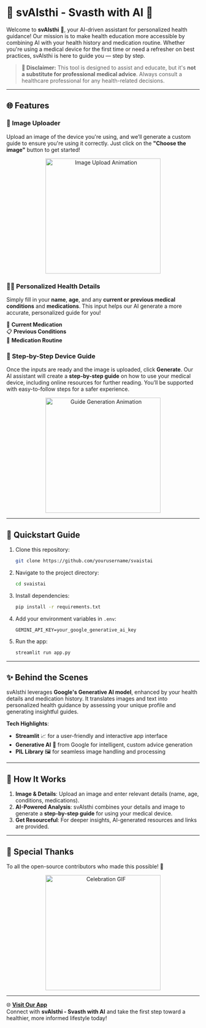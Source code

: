 # 🌿 **svAIsthi - Svasth with AI** 🌿

Welcome to **svAIsthi** 🎉, your AI-driven assistant for personalized health guidance! Our mission is to make health education more accessible by combining AI with your health history and medication routine. Whether you're using a medical device for the first time or need a refresher on best practices, svAIsthi is here to guide you — step by step.

> **🚨 Disclaimer:** This tool is designed to assist and educate, but it's **not a substitute for professional medical advice**. Always consult a healthcare professional for any health-related decisions.

---

## 🌐 **Features**

### 📸 Image Uploader
Upload an image of the device you're using, and we’ll generate a custom guide to ensure you're using it correctly. Just click on the **"Choose the image"** button to get started!  

<p align="center">
  <img src="https://i.giphy.com/media/v1.Y2lkPTc5MGI3NjExMWh3dHd1dGlkNDZyN2p3MWtndmZtMTJ4MjNlNXBiMmgwdXF3azk2bCZlcD12MV9pbnRlcm5hbF9naWZfYnlfaWQmY3Q9Zw/4EFt4UAegpqTy3nVce/giphy.gif" alt="Image Upload Animation" width="300"/>
</p>

### 🧑‍⚕️ Personalized Health Details
Simply fill in your **name**, **age**, and any **current or previous medical conditions** and **medications**. This input helps our AI generate a more accurate, personalized guide for you!  

💊 **Current Medication**  
📋 **Previous Conditions**  
💼 **Medication Routine**

### 📝 Step-by-Step Device Guide
Once the inputs are ready and the image is uploaded, click **Generate**. Our AI assistant will create a **step-by-step guide** on how to use your medical device, including online resources for further reading. You’ll be supported with easy-to-follow steps for a safer experience.

<p align="center">
  <img src="https://i.giphy.com/media/v1.Y2lkPTc5MGI3NjExaHNpNDA1djdjbjliZ3NlcmxrY2hzdXd2dnFoY3ZzNGM3MjRsczYwNiZlcD12MV9pbnRlcm5hbF9naWZfYnlfaWQmY3Q9Zw/YQAJ0uJ1u55imESTde/giphy.gif" alt="Guide Generation Animation" width="300"/>
</p>

---

## 🚀 **Quickstart Guide**

1. Clone this repository:
   ```bash
   git clone https://github.com/yourusername/svaistai
   ```
2. Navigate to the project directory:
   ```bash
   cd svaistai
   ```
3. Install dependencies:
   ```bash
   pip install -r requirements.txt
   ```
4. Add your environment variables in `.env`:
   ```plaintext
   GEMINI_API_KEY=your_google_generative_ai_key
   ```
5. Run the app:
   ```bash
   streamlit run app.py
   ```

---

## ✨ **Behind the Scenes**

svAIsthi leverages **Google's Generative AI model**, enhanced by your health details and medication history. It translates images and text into personalized health guidance by assessing your unique profile and generating insightful guides.

**Tech Highlights**:
- **Streamlit** 📈 for a user-friendly and interactive app interface
- **Generative AI** 🤖 from Google for intelligent, custom advice generation
- **PIL Library** 🖼️ for seamless image handling and processing

---

## 🤔 **How It Works**
1. **Image & Details**: Upload an image and enter relevant details (name, age, conditions, medications).
2. **AI-Powered Analysis**: svAIsthi combines your details and image to generate a **step-by-step guide** for using your medical device.
3. **Get Resourceful**: For deeper insights, AI-generated resources and links are provided.

---

## 👏 **Special Thanks**
To all the open-source contributors who made this possible! 🎉

<p align="center">
  <img src="https://i.giphy.com/media/v1.Y2lkPTc5MGI3NjExb3d3bjRsbWw1c2RyZWRwZDQ2OTV5cGJqbXgzNHAzcmExcnhlcDZ0byZlcD12MV9pbnRlcm5hbF9naWZfYnlfaWQmY3Q9Zw/NfzERYyiWcXU4/giphy.gif" alt="Celebration GIF" width="300"/>
</p>

---

🌐 **[Visit Our App](https://svaisthi.streamlit.app/)**  
Connect with **svAIsthi - Svasth with AI** and take the first step toward a healthier, more informed lifestyle today!
